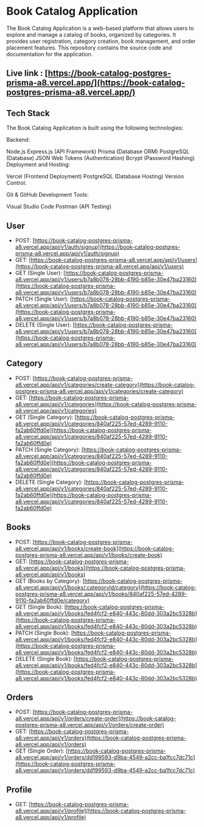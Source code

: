 # Book Catalog Application
The Book Catalog Application is a web-based platform that allows users to explore and manage a catalog of books, organized by categories. It provides user registration, category creation, book management, and order placement features. This repository contains the source code and documentation for the application.

## Live link : [https://book-catalog-postgres-prisma-a8.vercel.app/](https://book-catalog-postgres-prisma-a8.vercel.app/)

## Tech Stack 
The Book Catalog Application is built using the following technologies:


Backend:

Node.js
Express.js (API Framework)
Prisma (Database ORM)
PostgreSQL (Database)
JSON Web Tokens (Authentication)
Bcrypt (Password Hashing)
Deployment and Hosting:

Vercel (Frontend Deployment)
PostgreSQL (Database Hosting)
Version Control:

Git & GitHub
Development Tools:

Visual Studio Code
Postman (API Testing)

## **User**
- POST: [https://book-catalog-postgres-prisma-a8.vercel.app/api/v1/auth/signup](https://book-catalog-postgres-prisma-a8.vercel.app/api/v1/auth/signup)
- GET: [https://book-catalog-postgres-prisma-a8.vercel.app/api/v1/users](https://book-catalog-postgres-prisma-a8.vercel.app/api/v1/users)
- GET (Single User): [https://book-catalog-postgres-prisma-a8.vercel.app/api/v1/users/b7a8b078-28bb-4190-b85e-30e47ba23160](https://book-catalog-postgres-prisma-a8.vercel.app/api/v1/users/b7a8b078-28bb-4190-b85e-30e47ba23160)
- PATCH (Single User): [https://book-catalog-postgres-prisma-a8.vercel.app/api/v1/users/b7a8b078-28bb-4190-b85e-30e47ba23160](https://book-catalog-postgres-prisma-a8.vercel.app/api/v1/users/b7a8b078-28bb-4190-b85e-30e47ba23160)
- DELETE (Single User): [https://book-catalog-postgres-prisma-a8.vercel.app/api/v1/users/b7a8b078-28bb-4190-b85e-30e47ba23160](https://book-catalog-postgres-prisma-a8.vercel.app/api/v1/users/b7a8b078-28bb-4190-b85e-30e47ba23160)

## **Category**
- POST: [https://book-catalog-postgres-prisma-a8.vercel.app/api/v1/categories/create-category](https://book-catalog-postgres-prisma-a8.vercel.app/api/v1/categories/create-category)
- GET: [https://book-catalog-postgres-prisma-a8.vercel.app/api/v1/categories](https://book-catalog-postgres-prisma-a8.vercel.app/api/v1/categories)
- GET (Single Category): [https://book-catalog-postgres-prisma-a8.vercel.app/api/v1/categories/840af225-57ed-4289-9110-fa2ab60ffd0e](https://book-catalog-postgres-prisma-a8.vercel.app/api/v1/categories/840af225-57ed-4289-9110-fa2ab60ffd0e)
- PATCH (Single Category): [https://book-catalog-postgres-prisma-a8.vercel.app/api/v1/categories/840af225-57ed-4289-9110-fa2ab60ffd0e](https://book-catalog-postgres-prisma-a8.vercel.app/api/v1/categories/840af225-57ed-4289-9110-fa2ab60ffd0e)
- DELETE (Single Category): [https://book-catalog-postgres-prisma-a8.vercel.app/api/v1/categories/840af225-57ed-4289-9110-fa2ab60ffd0e](https://book-catalog-postgres-prisma-a8.vercel.app/api/v1/categories/840af225-57ed-4289-9110-fa2ab60ffd0e)

## **Books**
- POST: [https://book-catalog-postgres-prisma-a8.vercel.app/api/v1/books/create-book](https://book-catalog-postgres-prisma-a8.vercel.app/api/v1/books/create-book)
- GET: [https://book-catalog-postgres-prisma-a8.vercel.app/api/v1/books](https://book-catalog-postgres-prisma-a8.vercel.app/api/v1/books)
- GET (Books by Category): [https://book-catalog-postgres-prisma-a8.vercel.app/api/v1/books/:categoryId/category](https://book-catalog-postgres-prisma-a8.vercel.app/api/v1/books/840af225-57ed-4289-9110-fa2ab60ffd0e/category)
- GET (Single Book): [https://book-catalog-postgres-prisma-a8.vercel.app/api/v1/books/fed4fcf2-e840-443c-80dd-303a2bc5328b](https://book-catalog-postgres-prisma-a8.vercel.app/api/v1/books/fed4fcf2-e840-443c-80dd-303a2bc5328b)
- PATCH (Single Book): [https://book-catalog-postgres-prisma-a8.vercel.app/api/v1/books/fed4fcf2-e840-443c-80dd-303a2bc5328b](https://book-catalog-postgres-prisma-a8.vercel.app/api/v1/books/fed4fcf2-e840-443c-80dd-303a2bc5328b)
- DELETE (Single Book): [https://book-catalog-postgres-prisma-a8.vercel.app/api/v1/books/fed4fcf2-e840-443c-80dd-303a2bc5328b](https://book-catalog-postgres-prisma-a8.vercel.app/api/v1/books/fed4fcf2-e840-443c-80dd-303a2bc5328b)

## **Orders**
- POST: [https://book-catalog-postgres-prisma-a8.vercel.app/api/v1/orders/create-order](https://book-catalog-postgres-prisma-a8.vercel.app/api/v1/orders/create-order)
- GET: [https://book-catalog-postgres-prisma-a8.vercel.app/api/v1/orders](https://book-catalog-postgres-prisma-a8.vercel.app/api/v1/orders)
- GET (Single Order): [https://book-catalog-postgres-prisma-a8.vercel.app/api/v1/orders/dd199593-d9ba-4549-a2cc-ba1fcc7dc71c](https://book-catalog-postgres-prisma-a8.vercel.app/api/v1/orders/dd199593-d9ba-4549-a2cc-ba1fcc7dc71c)

## **Profile**
- GET: [https://book-catalog-postgres-prisma-a8.vercel.app/api/v1/profile](https://book-catalog-postgres-prisma-a8.vercel.app/api/v1/profile)

